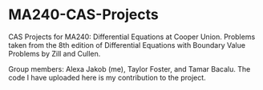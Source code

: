 # MA240-CAS-Projects
CAS Projects for MA240: Differential Equations at Cooper Union. Problems taken from the 8th edition of Differential Equations with Boundary Value Problems by Zill and Cullen.

Group members: Alexa Jakob (me), Taylor Foster, and Tamar Bacalu. The code I have uploaded here is my contribution to the project.
